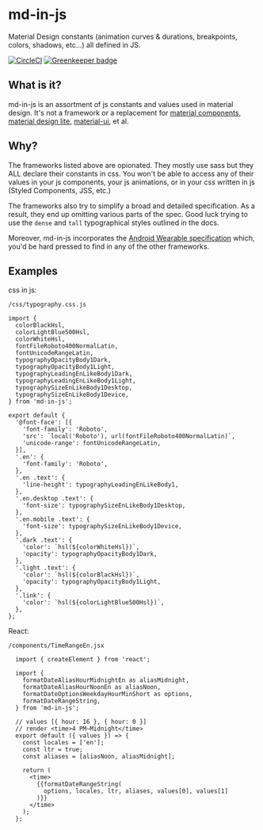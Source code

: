 # md-in-js

Material Design constants (animation curves & durations, breakpoints, colors, shadows, etc…) all defined in JS.

[![CircleCI](https://circleci.com/gh/psirenny/md-in-js/tree/master.svg?style=svg)](https://circleci.com/gh/psirenny/md-in-js/tree/master)
[![Greenkeeper badge](https://badges.greenkeeper.io/psirenny/md-in-js.svg)](https://greenkeeper.io/)

## What is it?

md-in-js is an assortment of js constants and values used in material design. It's not a framework or a replacement for [material components](https://material.io/components/), [material design lite](https://getmdl.io/), [material-ui](http://www.material-ui.com/), et al.

## Why?

The frameworks listed above are opionated. They mostly use sass but they ALL declare their constants in css. You won't be able to access any of their values in your js components, your js animations, or in your css written in js (Styled Components, JSS, etc.)

The frameworks also try to simplify a broad and detailed specification. As a result, they end up omitting various parts of the spec. Good luck trying to use the `dense` and `tall` typographical styles outlined in the docs.

Moreover, md-in-js incorporates the [Android Wearable specification](https://www.google.com/design/spec-wear/android-wear/introduction.html) which, you'd be hard pressed to find in any of the other frameworks.

## Examples

css in js:

`/css/typography.css.js`

    import {
      colorBlackHsl,
      colorLightBlue500Hsl,
      colorWhiteHsl,
      fontFileRoboto400NormalLatin,
      fontUnicodeRangeLatin,
      typographyOpacityBody1Dark,
      typographyOpacityBody1Light,
      typographyLeadingEnLikeBody1Dark,
      typographyLeadingEnLikeBody1Light,
      typographySizeEnLikeBody1Desktop,
      typographySizeEnLikeBody1Device,
    } from 'md-in-js';

    export default {
      '@font-face': [{
        'font-family': 'Roboto',
        'src': `local('Roboto'), url(fontFileRoboto400NormalLatin)`,
        'unicode-range': fontUnicodeRangeLatin,
      }],
      '.en': {
        'font-family': 'Roboto',
      },
      '.en .text': {
        'line-height': typographyLeadingEnLikeBody1,
      },
      '.en.desktop .text': {
        'font-size': typographySizeEnLikeBody1Desktop,
      },
      '.en.mobile .text': {
        'font-size': typographySizeEnLikeBody1Device,
      },
      '.dark .text': {
        'color': `hsl(${colorWhiteHsl})`,
        'opacity': typographyOpacityBody1Dark,
      },
      '.light .text': {
        'color': `hsl(${colorBlackHsl})`,
        'opacity': typographyOpacityBody1Light,
      },
      '.link': {
        'color': `hsl(${colorLightBlue500Hsl})`,
      },
    };

React:

`/components/TimeRangeEn.jsx`

      import { createElement } from 'react';

      import {
        formatDateAliasHourMidnightEn as aliasMidnight,
        formatDateAliasHourNoonEn as aliasNoon,
        formatDateOptionsWeekdayHourMinShort as options,
        formatDateRangeString,
      } from 'md-in-js';

      // values [{ hour: 16 }, { hour: 0 }]
      // render <time>4 PM–Midnight</time>
      export default ({ values }) => {
        const locales = ['en'];
        const ltr = true;
        const aliases = [aliasNoon, aliasMidnight];

        return (
          <time>
            {{formatDateRangeString(
              options, locales, ltr, aliases, values[0], values[1]
            )}}
          </time>
        );
      };
